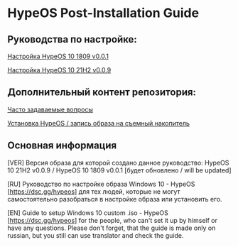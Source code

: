 # HypeOS Post-Installation Guide

## Руководства по настройке:
[Настройка HypeOS 10 1809 v0.0.1](/docs/HypeOS-10-1809-v0.0.1.md)

[Настройка HypeOS 10 21H2 v0.0.9](/docs/HypeOS-10-21H2-v0.0.9.md)

## Дополнительный контент репозитория:
[Часто задаваемые вопросы](/docs/FAQ.md)

[Установка HypeOS / запись образа на съемный накопитель](/docs/Install.md)

## Основная информация
[VER] Версия образа для которой создано данное руководство: HypeOS 10 21H2 v0.0.9 / HypeOS 10 1809 v0.0.1 [будет обновлено / will be updated]

[RU] Руководство по настройке образа Windows 10 - HypeOS [https://dsc.gg/hypeos] для тех людей, которые не могут самостоятельно разобраться в настройке образа или установить его.

[EN] Guide to setup Windows 10 custom .iso - HypeOS [https://dsc.gg/hypeos] for the people, who can't set it up by himself or have any questions.
Please don't forget, that the guide is made only on russian, but you still can use translator and check the guide.
